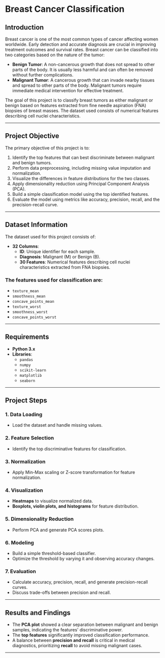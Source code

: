 # Breast Cancer Classification

## Introduction

Breast cancer is one of the most common types of cancer affecting women worldwide. Early detection and accurate diagnosis are crucial in improving treatment outcomes and survival rates. Breast cancer can be classified into two categories based on the nature of the tumor:

- **Benign Tumor**: A non-cancerous growth that does not spread to other parts of the body. It is usually less harmful and can often be removed without further complications.
- **Malignant Tumor**: A cancerous growth that can invade nearby tissues and spread to other parts of the body. Malignant tumors require immediate medical intervention for effective treatment.

The goal of this project is to classify breast tumors as either malignant or benign based on features extracted from fine needle aspiration (FNA) biopsies of breast masses. The dataset used consists of numerical features describing cell nuclei characteristics.

---

## Project Objective

The primary objective of this project is to:

1. Identify the top features that can best discriminate between malignant and benign tumors.
2. Perform data preprocessing, including missing value imputation and normalization.
3. Visualize the differences in feature distributions for the two classes.
4. Apply dimensionality reduction using Principal Component Analysis (PCA).
5. Build a simple classification model using the top identified features.
6. Evaluate the model using metrics like accuracy, precision, recall, and the precision-recall curve.

---

## Dataset Information

The dataset used for this project consists of:

- **32 Columns**:
  - **ID**: Unique identifier for each sample.
  - **Diagnosis**: Malignant (M) or Benign (B).
  - **30 Features**: Numerical features describing cell nuclei characteristics extracted from FNA biopsies.

### The features used for classification are:

- `texture_mean`
- `smoothness_mean`
- `concave_points_mean`
- `texture_worst`
- `smoothness_worst`
- `concave_points_worst`

---

## Requirements

- **Python 3.x**
- **Libraries**:
  - `pandas`
  - `numpy`
  - `scikit-learn`
  - `matplotlib`
  - `seaborn`

---

## Project Steps

### 1. Data Loading
- Load the dataset and handle missing values.

### 2. Feature Selection
- Identify the top discriminative features for classification.

### 3. Normalization
- Apply Min-Max scaling or Z-score transformation for feature normalization.

### 4. Visualization
- **Heatmaps** to visualize normalized data.
- **Boxplots, violin plots, and histograms** for feature distribution.

### 5. Dimensionality Reduction
- Perform PCA and generate PCA scores plots.

### 6. Modeling
- Build a simple threshold-based classifier.
- Optimize the threshold by varying it and observing accuracy changes.

### 7. Evaluation
- Calculate accuracy, precision, recall, and generate precision-recall curves.
- Discuss trade-offs between precision and recall.

---

## Results and Findings

- The **PCA plot** showed a clear separation between malignant and benign samples, indicating the features' discriminative power.
- The **top features** significantly improved classification performance.
- A balance between **precision and recall** is critical in medical diagnostics, prioritizing **recall** to avoid missing malignant cases.

---

